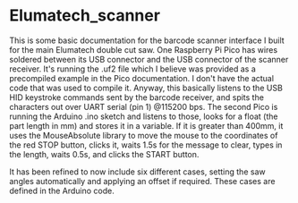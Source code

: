# Elumatech_scanner

This is some basic documentation for the barcode scanner interface I built for the main Elumatech double cut saw. One Raspberry Pi Pico has wires soldered between its USB connector and the USB connector of the scanner receiver. It's running the .uf2 file which I believe was provided as a precompiled example in the Pico documentation. I don't have the actual code that was used to compile it. Anyway, this basically listens to the USB HID keystroke commands sent by the barcode receiver, and spits the characters out over UART serial (pin 1) @115200 bps. The second Pico is running the Arduino .ino sketch and listens to those, looks for a float (the part length in mm) and stores it in a variable. If it is greater than 400mm, it uses the MouseAbsolute library to move the mouse to the coordinates of the red STOP button, clicks it, waits 1.5s for the message to clear, types in the length, waits 0.5s, and clicks the START button.

It has been refined to now include six different cases, setting the saw angles automatically and applying an offset if required. These cases are defined in the Arduino code.
